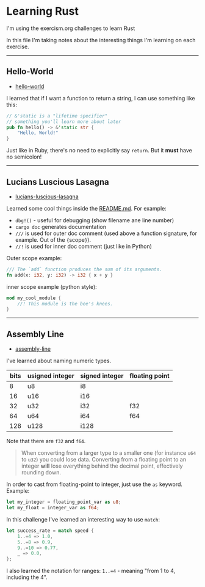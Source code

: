 # Learning Rust

I'm using the exercism.org challenges to learn Rust

In this file I'm taking notes about the interesting things I'm learning on each exercise.

---

## Hello-World

- [hello-world](hello-world)

I learned that if I want a function to return a string, I can use something like this:

```rust
// &'static is a "lifetime specifier"
// something you'll learn more about later
pub fn hello() -> &'static str {
    "Hello, World!"
}
```

Just like in Ruby, there's no need to explicitly say `return`. But it **must** have no semicolon!


---

## Lucians Luscious Lasagna

- [lucians-luscious-lasagna](lucians-luscious-lasagna)

Learned some cool things inside the [README.md](lucians-luscious-lasagna/README.md). For example:

- `dbg!()` - useful for debugging (show filename ane line number)
- `cargo doc` generates documentation
- `///` is used for outer doc comment (used above a function signature, for example. Out of the `{`scope`}`).
- `//!` is used for inner doc comment (just like in Python)

Outer scope example:
```rust
/// The `add` function produces the sum of its arguments.
fn add(x: i32, y: i32) -> i32 { x + y }
```

inner scope example (python style):
```rust
mod my_cool_module {
    //! This module is the bee's knees.
}
```

---

## Assembly Line

- [assembly-line](assembly-line)

I've learned about naming numeric types.

| bits | usigned integer | signed integer | floating point |
| ---- | --------------- | -------------- | -------------- |
| 8    | u8              | i8             |                |
| 16   | u16             | i16            |                |
| 32   | u32             | i32            | f32            |
| 64   | u64             | i64            | f64            |
| 128  | u128            | i128           |                |

Note that there are `f32` and `f64`.

> When converting from a larger type to a smaller one (for instance `u64` to `u32`) you could lose data. Converting from a floating point to an integer **will** lose everything behind the decimal point, effectively rounding down.

In order to cast from floating-point to integer, just use the `as` keyword. Example:

```rust
let my_integer = floating_point_var as u8;
let my_float = integer_var as f64;
```

In this challenge I've learned an interesting way to use `match`:

```rust
let success_rate = match speed {
    1..=4 => 1.0,
    5..=8 => 0.9,
    9..=10 => 0.77,
    _ => 0.0,
};
```

I also learned the notation for ranges: `1..=4` - meaning "from 1 to 4, including the 4".
